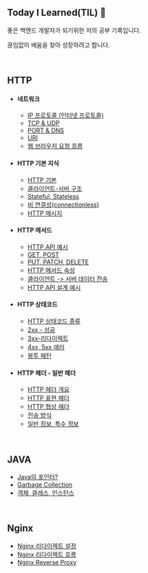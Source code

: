 ## Today I Learned(TIL) 📖
좋은 백엔드 개발자가 되기위한 저의 공부 기록입니다.


끊임없이 배움을 찾아 성장하려고 합니다.


<br>

## HTTP
* #### 네트워크
  * [IP 프로토콜 (인터넷 프로토콜)](./HTTP/ip-protocol.md)
  * [TCP & UDP](./HTTP/tcp-udp.md)
  * [PORT & DNS](./HTTP/port-dns.md)
  * [URI](./HTTP/uri.md)
  * [웹 브라우저 요청 흐름](./HTTP/web.md)
* #### HTTP 기본 지식
  * [HTTP 기본](./HTTP/everyhttp.md)
  * [클라이언트-서버 구조](./HTTP/client-server.md)
  * [Stateful, Stateless](./HTTP/stateless.md)
  * [비 연결성(connectionless)](./HTTP/connectionless.md)
  * [HTTP 메시지](./HTTP/message.md)

* #### HTTP 메서드
  * [HTTP API 예시](./HTTP/httpapi.md)
  * [GET, POST](./HTTP/getpost.md)
  * [PUT, PATCH, DELETE](./HTTP/put-path-delete.md)
  * [HTTP 메서드 속성](./HTTP/attrib.md)
  * [클라이언트 -> 서버 데이터 전송](./HTTP/submit.md) 
  * [HTTP API 설계 예시](./HTTP/http-api-example.md)

* #### HTTP 상태코드
  * [HTTP 상태코드 종류](./HTTP/status-code.md)
  * [2xx - 성공](./HTTP/2xx.md)
  * [3xx-리다이렉트](./HTTP/3xx.md)
  * [4xx, 5xx 에러](./HTTP/4xx,5xx.md)
  * [봉투 패턴](./HTTP/envelope-pattern.md)

* #### HTTP 헤더 - 일반 헤더
  * [HTTP 헤더 개요](./HTTP/http-header-v1.md)
  * [HTTP 표현 헤더](./HTTP/expression-header.md)
  * [HTTP 협상 헤더](./HTTP/Content-negotiation.md)
  * [전송 방식](./HTTP/transmission.md)
  * [일반 정보, 특수 정보](./HTTP/info.md)

<br>

## JAVA
* [Java의 포인터?](./java/point.md)
* [Garbage Collection](./java/garbage-collection.md)
* [객체, 클래스, 인스턴스](./java/object.md)


<br>


## Nginx
- [Nginx 리다이렉트 설정](./nginx/default-conf.md)
- [Nginx 리다이렉트 흐름](./nginx/redirect.md)
- [Nginx Reverse Proxy](./nginx/reverse-proxy.md)